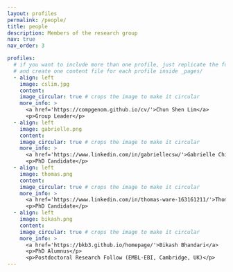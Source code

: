 ```yaml
---
layout: profiles
permalink: /people/
title: people
description: Members of the research group
nav: true
nav_order: 3

profiles:
  # if you want to include more than one profile, just replicate the following block
  # and create one content file for each profile inside _pages/
  - align: left
    image: cslim.jpg
    content:
    image_circular: true # crops the image to make it circular
    more_info: >
      <a href='https://compgenom.github.io/cv/'>Chun Shen Lim</a>
      <p>Group Leader</p>
  - align: left
    image: gabrielle.png
    content:
    image_circular: true # crops the image to make it circular
    more_info: >
      <a href='https://www.linkedin.com/in/gabriellecsw/'>Gabrielle Chieng</a>
      <p>PhD Candidate</p>
  - align: left
    image: thomas.png
    content:
    image_circular: true # crops the image to make it circular
    more_info: >
      <a href='https://www.linkedin.com/in/thomas-ware-163161211/'>Thomas Ware</a>
      <p>PhD Candidate</p>
  - align: left
    image: bikash.png
    content:
    image_circular: true # crops the image to make it circular
    more_info: >
      <a href='https://bkb3.github.io/homepage/'>Bikash Bhandari</a>
      <p>PhD Alumnus</p>
      <p>Postdoctoral Research Follow (EMBL-EBI, Cambridge, UK)</p>
---
```

